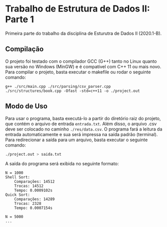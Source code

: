 # Trabalho de Estrutura de Dados II: Parte 1
Primeira parte do trabalho da disciplina de Esturutra de Dados II (2020.1-B).

## Compilação
O projeto foi testado com o compilador GCC (G++) tanto no Linux quanto sua versão no Windows (MinGW) e é compatível com C++ 11 ou mais novo. Para compilar o projeto, basta executar o makefile ou rodar o seguinte comando:
```
g++ ./src/main.cpp ./src/parsing/csv_parser.cpp ./src/structures/book.cpp -Ofast -std=c++11 -o ./project.out
```

## Modo de Uso
Para usar o programa, basta executá-lo a partir do diretório raiz do projeto, que contém o arquivo de entrada `entrada.txt`. Além disso, o arquivo .csv deve ser colocado no caminho `./res/data.csv`. O programa fará a leitura da entrada automaticamente e sua será impressa na saída padrão (terminal). Para redirecionar a saída para um arquivo, basta executar o seguinte comando:
```sh
./project.out > saida.txt
```

A saída do programa será exibida no seguinte formato:
```
N = 1000
Shell Sort:
    Comparações: 14512
    Trocas: 14512
    Tempo: 0.0009102s
Quick Sort:
    Comparações: 14289
    Trocas: 2328
    Tempo: 0.0007154s

N = 5000
...
```
